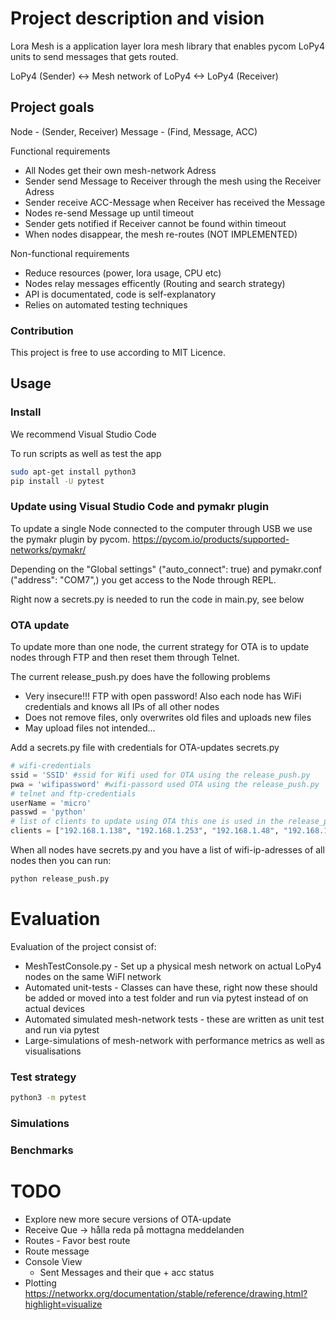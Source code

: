 # Project description and vision

Lora Mesh is a application layer lora mesh library that enables pycom LoPy4 units to send messages that gets routed.

LoPy4 (Sender) <-> Mesh network of LoPy4 <-> LoPy4 (Receiver)

## Project goals

Node - (Sender, Receiver)
Message - (Find, Message, ACC)

Functional requirements
 * All Nodes get their own mesh-network Adress
 * Sender send Message to Receiver through the mesh using the Receiver Adress
 * Sender receive ACC-Message when Receiver has received the Message
 * Nodes re-send Message up until timeout
 * Sender gets notified if Receiver cannot be found within timeout
 * When nodes disappear, the mesh re-routes (NOT IMPLEMENTED)

Non-functional requirements
 * Reduce resources (power, lora usage, CPU etc)
 * Nodes relay messages efficently (Routing and search strategy)
 * API is documentated, code is self-explanatory
 * Relies on automated testing techniques

### Contribution
This project is free to use according to MIT Licence.

## Usage

### Install
We recommend Visual Studio Code 

To run scripts as well as test the app
```bash 
sudo apt-get install python3
pip install -U pytest
``` 
### Update using Visual Studio Code and pymakr plugin
To update a single Node connected to the computer through USB we use the pymakr plugin by pycom.
https://pycom.io/products/supported-networks/pymakr/

Depending on the "Global settings" ("auto_connect": true) and pymakr.conf ("address": "COM7",) you get access to the Node through REPL. 

Right now a secrets.py is needed to run the code in main.py, see below

### OTA update
To update more than one node, the current strategy for OTA is to update nodes through FTP and then reset them through Telnet.

The current release_push.py does have the following problems
 * Very insecure!!! FTP with open password! Also each node has WiFi credentials and knows all IPs of all other nodes
 * Does not remove files, only overwrites old files and uploads new files
 * May upload files not intended...

Add a secrets.py file with credentials for OTA-updates
secrets.py
```python
# wifi-credentials
ssid = 'SSID' #ssid for Wifi used for OTA using the release_push.py
pwa = 'wifipassword' #wifi-passord used OTA using the release_push.py
# telnet and ftp-credentials
userName = 'micro'
passwd = 'python'
# list of clients to update using OTA this one is used in the release_push.py
clients = ["192.168.1.138", "192.168.1.253", "192.168.1.48", "192.168.1.15"]
```

When all nodes have secrets.py and you have a list of wifi-ip-adresses of all nodes then you can run:
```bash
python release_push.py
```


# Evaluation

Evaluation of the project consist of:
 * MeshTestConsole.py - Set up a physical mesh network on actual LoPy4 nodes on the same WiFI network
 * Automated unit-tests - Classes can have these, right now these should be added or moved into a test folder and run via pytest instead of on actual devices
 * Automated simulated mesh-network tests -  these are written as unit test and run via pytest
 * Large-simulations of mesh-network with performance metrics as well as visualisations

### Test strategy

```bash
python3 -m pytest
```

### Simulations

### Benchmarks


# TODO
 * Explore new more secure versions of OTA-update
 * Receive Que -> hålla reda på mottagna meddelanden
 * Routes - Favor best route
 * Route message
 * Console View
   * Sent Messages and their que + acc status
 * Plotting https://networkx.org/documentation/stable/reference/drawing.html?highlight=visualize